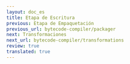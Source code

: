 ```yaml
---
layout: doc_es
title: Etapa de Escritura
previous: Etapa de Empaquetación
previous_url: bytecode-compiler/packager
next: Transformaciones
next_url: bytecode-compiler/transformations
review: true
translated: true
---
```

